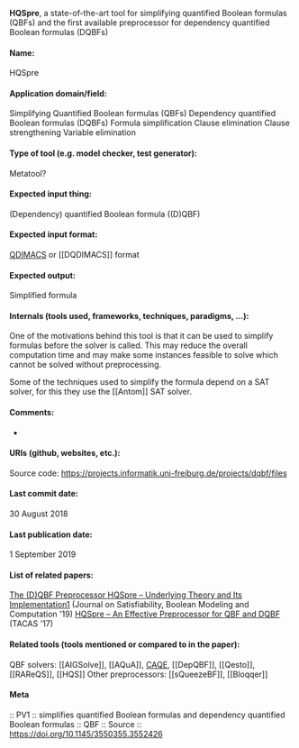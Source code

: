 **HQSpre**, a state-of-the-art tool for simplifying quantified Boolean formulas (QBFs) and the first available preprocessor for dependency quantified Boolean formulas (DQBFs)

#### Name:
HQSpre

#### Application domain/field:
Simplifying
Quantified Boolean formulas (QBFs)
Dependency quantified Boolean formulas (DQBFs)
Formula simplification
Clause elimination
Clause strengthening
Variable elimination

#### Type of tool (e.g. model checker, test generator):
Metatool?

#### Expected input thing:
(Dependency) quantified Boolean formula ((D)QBF)

#### Expected input format:
[QDIMACS](../Formats/QDIMACS.md) or [[DQDIMACS]] format

#### Expected output:
Simplified formula

#### Internals (tools used, frameworks, techniques, paradigms, ...):
One of the motivations behind this tool is that it can be used to simplify formulas before the solver is called. This may reduce the overall computation time and may make some instances feasible to solve which cannot be solved without preprocessing.

Some of the techniques used to simplify the formula depend on a SAT solver, for this they use the [[Antom]] SAT solver.

#### Comments:
-

#### URIs (github, websites, etc.):
Source code: https://projects.informatik.uni-freiburg.de/projects/dqbf/files

#### Last commit date:
30 August 2018

#### Last publication date:
1 September 2019

#### List of related papers:
[The (D)QBF Preprocessor HQSpre – Underlying Theory and Its Implementation1](https://doi.org/10.3233/SAT190115) (Journal on Satisfiability, Boolean Modeling and Computation '19)
[HQSpre – An Effective Preprocessor for QBF and DQBF](https://doi.org/10.1007/978-3-662-54577-5_21) (TACAS 
'17)

#### Related tools (tools mentioned or compared to in the paper):
QBF solvers: [[AIGSolve]], [[AQuA]], [CAQE](Solvers/CAQE.md), [[DepQBF]], [[Qesto]], [[RAReQS]], [[HQS]]
Other preprocessors: [[sQueezeBF]], [[Bloqqer]]

#### Meta
:: PV1 :: simplifies quantified Boolean formulas and dependency quantified Boolean formulas
:: QBF
:: Source :: https://doi.org/10.1145/3550355.3552426

